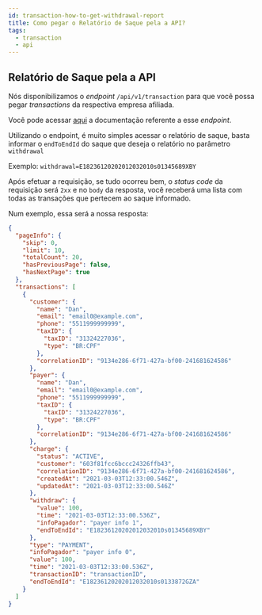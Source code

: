 ```yaml
---
id: transaction-how-to-get-withdrawal-report
title: Como pegar o Relatório de Saque pela a API?
tags:
  - transaction
  - api
---
```


## Relatório de Saque pela a API

Nós disponibilizamos o _endpoint_ `/api/v1/transaction` para que você possa pegar
_transactions_ da respectiva empresa afiliada.

Você pode acessar [aqui](https://developers.openpix.com.br/api#tag/transactions/paths/~1api~1v1~1transaction/get)
a documentação referente a esse _endpoint_.

Utilizando o endpoint, é muito simples acessar o relatório de saque, basta informar o `endToEndId` do saque que deseja o relatório no parâmetro `withdrawal`

Exemplo: `withdrawal=E18236120202012032010s01345689XBY`

Após efetuar a requisição, se tudo ocorreu bem, o _status code_ da requisição será `2xx` e no `body` da resposta,
você receberá uma lista com todas as transações que pertecem ao saque informado.

Num exemplo, essa será a nossa resposta:

```json
{
  "pageInfo": {
    "skip": 0,
    "limit": 10,
    "totalCount": 20,
    "hasPreviousPage": false,
    "hasNextPage": true
  },
  "transactions": [
    {
      "customer": {
        "name": "Dan",
        "email": "email0@example.com",
        "phone": "5511999999999",
        "taxID": {
          "taxID": "31324227036",
          "type": "BR:CPF"
        },
        "correlationID": "9134e286-6f71-427a-bf00-241681624586"
      },
      "payer": {
        "name": "Dan",
        "email": "email0@example.com",
        "phone": "5511999999999",
        "taxID": {
          "taxID": "31324227036",
          "type": "BR:CPF"
        },
        "correlationID": "9134e286-6f71-427a-bf00-241681624586"
      },
      "charge": {
        "status": "ACTIVE",
        "customer": "603f81fcc6bccc24326ffb43",
        "correlationID": "9134e286-6f71-427a-bf00-241681624586",
        "createdAt": "2021-03-03T12:33:00.546Z",
        "updatedAt": "2021-03-03T12:33:00.546Z"
      },
      "withdraw": {
        "value": 100,
        "time": "2021-03-03T12:33:00.536Z",
        "infoPagador": "payer info 1",
        "endToEndId": "E18236120202012032010s01345689XBY"
      },
      "type": "PAYMENT",
      "infoPagador": "payer info 0",
      "value": 100,
      "time": "2021-03-03T12:33:00.536Z",
      "transactionID": "transactionID",
      "endToEndId": "E18236120202012032010s0133872GZA"
    }
  ]
}
```
